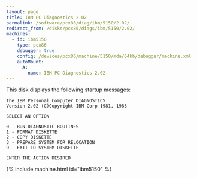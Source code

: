 ```yaml
---
layout: page
title: IBM PC Diagnostics 2.02
permalink: /software/pcx86/diag/ibm/5150/2.02/
redirect_from: /disks/pcx86/diags/ibm/5150/2.02/
machines:
  - id: ibm5150
    type: pcx86
    debugger: true
    config: /devices/pcx86/machine/5150/mda/64kb/debugger/machine.xml
    autoMount:
      A:
        name: IBM PC Diagnostics 2.02
---
```


This disk displays the following startup messages:

    The IBM Personal Computer DIAGNOSTICS                                           
    Version 2.02 (C)Copyright IBM Corp 1981, 1983                                   
                                                                                    
    SELECT AN OPTION                                                                
                                                                                    
    0 - RUN DIAGNOSTIC ROUTINES                                                     
    1 - FORMAT DISKETTE                                                             
    2 - COPY DISKETTE                                                               
    3 - PREPARE SYSTEM FOR RELOCATION                                               
    9 - EXIT TO SYSTEM DISKETTE                                                     
                                                                                    
    ENTER THE ACTION DESIRED                                                        
 
{% include machine.html id="ibm5150" %}

